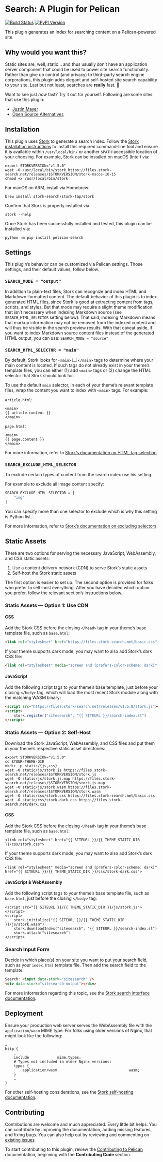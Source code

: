 # Search: A Plugin for Pelican

[![Build Status](https://img.shields.io/github/workflow/status/pelican-plugins/search/build)](https://github.com/pelican-plugins/search/actions)
[![PyPI Version](https://img.shields.io/pypi/v/pelican-search)](https://pypi.org/project/pelican-search/)

This plugin generates an index for searching content on a Pelican-powered site.


## Why would you want this?

Static sites are, well, static… and thus usually don’t have an application server component that could be used to power site search functionality. Rather than give up control (and privacy) to third-party search engine corporations, this plugin adds elegant and self-hosted site search capability to your site. Last but not least, searches are **really** fast. 🚀

Want to see just _how_ fast? Try it out for yourself. Following are some sites that use this plugin:

* [Justin Mayer](https://justinmayer.com)
* [Open Source Alternatives](https://opensourcealternatives.org)


## Installation

This plugin uses [Stork](https://stork-search.net/) to generate a search index. Follow the [Stork installation instructions](https://stork-search.net/docs/install) to install this required command-line tool and ensure it is available within `/usr/local/bin/` or another `$PATH`-accessible location of your choosing. For example, Stork can be installed on macOS (Intel) via:

    export STORKVERSION="v1.5.0"
    wget -O /usr/local/bin/stork https://files.stork-search.net/releases/$STORKVERSION/stork-macos-10-15
    chmod +x /usr/local/bin/stork

For macOS on ARM, install via Homebrew:

    brew install stork-search/stork-tap/stork

Confirm that Stork is properly installed via:

    stork --help

Once Stork has been successfully installed and tested, this plugin can be installed via:

    python -m pip install pelican-search


## Settings

This plugin’s behavior can be customized via Pelican settings. Those settings, and their default values, follow below.

### `SEARCH_MODE = "output"`

In addition to plain-text files, Stork can recognize and index HTML and Markdown-formatted content. The default behavior of this plugin is to index generated HTML files, since Stork is good at extracting content from tags, scripts, and styles. But that mode may require a slight theme modification that isn’t necessary when indexing Markdown source (see `SEARCH_HTML_SELECTOR` setting below). That said, indexing Markdown means that markup information may not be removed from the indexed content and will thus be visible in the search preview results. With that caveat aside, if you want to index Markdown source content files instead of the generated HTML output, you can use: `SEARCH_MODE = "source"`

### `SEARCH_HTML_SELECTOR = "main"`

By default, Stork looks for `<main>[…]</main>` tags to determine where your main content is located. If such tags do not already exist in your theme’s template files, you can either (1) add `<main>` tags or (2) change the HTML selector that Stork should look for.

To use the default `main` selector, in each of your theme’s relevant template files, wrap the content you want to index with `<main>` tags. For example:

`article.html`:

```jinja
<main>
{{ article.content }}
</main>
```

`page.html`:

```jinja
<main>
{{ page.content }}
</main>

```

For more information, refer to [Stork’s documentation on HTML tag selection](https://stork-search.net/docs/html).

### `SEARCH_EXCLUDE_HTML_SELECTOR`

To exclude certain types of content from the search index use his setting.

For example to exclude all image content specify:

```python
SEARCH_EXCLUDE_HTML_SELECTOR = [
    "img"
]
```

You can specify more than one selector to exclude which is why this setting is Python list.

For more information, refer to [Stork’s documentation on excluding selectors](https://stork-search.net/docs/config-ref#exclude_html_selector).

## Static Assets

There are two options for serving the necessary JavaScript, WebAssembly, and CSS static assets:

1. Use a content delivery network (CDN) to serve Stork’s static assets
2. Self-host the Stork static assets

The first option is easier to set up. The second option is provided for folks who prefer to self-host everything. After you have decided which option you prefer, follow the relevant section’s instructions below.

### Static Assets — Option 1: Use CDN

#### CSS

Add the Stork CSS before the closing `</head>` tag in your theme’s base template file, such as `base.html`:

```html
<link rel="stylesheet" href="https://files.stork-search.net/basic.css" />
```

If your theme supports dark mode, you may want to also add Stork’s dark CSS file:

```html
<link rel="stylesheet" media="screen and (prefers-color-scheme: dark)" href="https://files.stork-search.net/dark.css">
```

#### JavaScript

Add the following script tags to your theme’s base template, just before your closing `</body>` tag, which will load the most recent Stork module along with the matching WASM binary:

```html
<script src="https://files.stork-search.net/releases/v1.5.0/stork.js"></script>
<script>
    stork.register("sitesearch", "{{ SITEURL }}/search-index.st")
</script>
```

### Static Assets — Option 2: Self-Host

Download the Stork JavaScript, WebAssembly, and CSS files and put them in your theme’s respective static asset directories:

```shell
export STORKVERSION="v1.5.0"
cd $YOUR-THEME-DIR
mkdir -p static/{js,css}
wget -O static/js/stork.js https://files.stork-search.net/releases/$STORKVERSION/stork.js
wget -O static/js/stork.js.map https://files.stork-search.net/releases/$STORKVERSION/stork.js.map
wget -O static/js/stork.wasm https://files.stork-search.net/releases/$STORKVERSION/stork.wasm
wget -O static/css/stork.css https://files.stork-search.net/basic.css
wget -O static/css/stork-dark.css https://files.stork-search.net/dark.css
```

#### CSS

Add the Stork CSS before the closing `</head>` tag in your theme’s base template file, such as `base.html`:

```jinja
<link rel="stylesheet" href="{{ SITEURL }}/{{ THEME_STATIC_DIR }}/css/stork.css">
```

If your theme supports dark mode, you may want to also add Stork’s dark CSS file:

```jinja
<link rel="stylesheet" media="screen and (prefers-color-scheme: dark)" href="{{ SITEURL }}/{{ THEME_STATIC_DIR }}/css/stork-dark.css">
```

#### JavaScript & WebAssembly

Add the following script tags to your theme’s base template file, such as `base.html`, just before the closing `</body>` tag:

```jinja
<script src="{{ SITEURL }}/{{ THEME_STATIC_DIR }}/js/stork.js"></script>
<script>
    stork.initialize("{{ SITEURL }}/{{ THEME_STATIC_DIR }}/js/stork.wasm")
    stork.downloadIndex("sitesearch", "{{ SITEURL }}/search-index.st")
    stork.attach("sitesearch")
</script>
```

### Search Input Form

Decide in which place(s) on your site you want to put your search field, such as your `index.html` template file. Then add the search field to the template:

```html
Search: <input data-stork="sitesearch" />
<div data-stork="sitesearch-output"></div>
```

For more information regarding this topic, see the [Stork search interface documentation](https://stork-search.net/docs/interface).


## Deployment

Ensure your production web server serves the WebAssembly file with the `application/wasm` MIME type. For folks using older versions of Nginx, that might look like the following:

```nginx
…
http {
    …
    include             mime.types;
    # Types not included in older Nginx versions:
    types {
        application/wasm                                 wasm;
    }
    …
}
```

For other self-hosting considerations, see the [Stork self-hosting documentation](https://stork-search.net/docs/self-hosting).


## Contributing

Contributions are welcome and much appreciated. Every little bit helps. You can contribute by improving the documentation, adding missing features, and fixing bugs. You can also help out by reviewing and commenting on [existing issues][].

To start contributing to this plugin, review the [Contributing to Pelican][] documentation, beginning with the **Contributing Code** section.

[existing issues]: https://github.com/pelican-plugins/search/issues
[Contributing to Pelican]: https://docs.getpelican.com/en/latest/contribute.html
